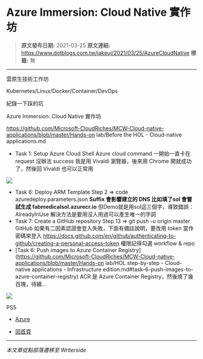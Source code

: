 # Azure Immersion: Cloud Native 實作坊

> **原文發布日期:** 2021-03-25
> **原文連結:** https://www.dotblogs.com.tw/jakeuj/2021/03/25/AzureCloudNative
> **標籤:** 無

---

雲原生技術工作坊

Kubernetes/Linux/Docker/Container/DevOps

紀錄一下踩的坑

Azure Immersion: Cloud Native 實作坊

https://github.com/Microsoft-CloudRiches/MCW-Cloud-native-applications/blob/master/Hands-on lab/Before the HOL - Cloud-native applications.md

* Task 1: Setup Azure Cloud Shell
  Azure cloud command 一開始一直卡在 request 沒辦法 success
  我是用 Vivaldi 瀏覽器，後來用 Chrome 開就成功了，然後回 Vivaldi 也可以正常用

![](https://dotblogsfile.blob.core.windows.net/user/jakeuj/00000000-0000-0000-0000-000000000000/1616666171.jfif)

* Task 6: Deploy ARM Template Step 2 => code azuredeploy.parameters.json
  **Suffix 會影響建立的 DNS 比如填了sol 會嘗試生成 fabmedicalsol.azurecr.io**
  但Demo就是用sol這三個字，導致錯誤：AlreadyInUse
  解決方法是要用沒人用過可以產生唯一的字詞
* Task 7: Create a GitHub repository Step 13 => git push -u origin master
  GitHub 如果有二因素認證會登入失敗，下面有備註說明，要改用 token 當作密碼來登入
  <https://docs.github.com/en/github/authenticating-to-github/creating-a-personal-access-token>
  權限記得勾選 workflow & repo
* [Task 6: Push images to Azure Container Registry](https://github.com/Microsoft-CloudRiches/MCW-Cloud-native-applications/blob/master/Hands-on lab/HOL step-by-step - Cloud-native applications - Infrastructure edition.md#task-6-push-images-to-azure-container-registry)
  ACR 是 Azure Container Registry，然後燒了幾百塊，待續…

![](https://card.psnprofiles.com/1/jakeuj.png)

PS5

* [Azure](/jakeuj/Tags?qq=Azure)

* [回首頁](/jakeuj)

---

*本文章從點部落遷移至 Writerside*
